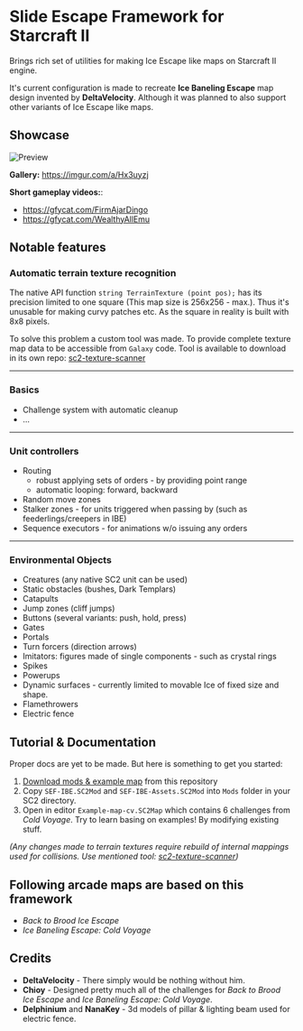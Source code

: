 # Slide Escape Framework for Starcraft II

Brings rich set of utilities for making Ice Escape like maps on Starcraft II engine.

It's current configuration is made to recreate **Ice Baneling Escape** map design invented by **DeltaVelocity**. Although it was planned to also support other variants of Ice Escape like maps.

## Showcase

![Preview](https://i.imgur.com/J2a1Qpq.jpg)

**Gallery:** https://imgur.com/a/Hx3uyzj

**Short gameplay videos:**:
- https://gfycat.com/FirmAjarDingo
- https://gfycat.com/WealthyAllEmu

## Notable features

### Automatic terrain texture recognition

The native API function `string TerrainTexture (point pos);` has its precision limited to one square (This map size is 256x256 - max.).
Thus it's unusable for making curvy patches etc. As the square in reality is built with 8x8 pixels.

To solve this problem a custom tool was made. To provide complete texture map data to be accessible from `Galaxy` code. Tool is available to download in its own repo: [sc2-texture-scanner](https://github.com/Talv/sc2-texture-scanner/releases)

------

### Basics

- Challenge system with automatic cleanup
- ...

---

### Unit controllers

- Routing
    - robust applying sets of orders - by providing point range
    - automatic looping: forward, backward
- Random move zones
- Stalker zones - for units triggered when passing by (such as feederlings/creepers in IBE)
- Sequence executors - for animations w/o issuing any orders

------

### Environmental Objects

- Creatures (any native SC2 unit can be used)
- Static obstacles (bushes, Dark Templars)
- Catapults
- Jump zones (cliff jumps)
- Buttons (several variants: push, hold, press)
- Gates
- Portals
- Turn forcers (direction arrows)
- Imitators: figures made of single components - such as crystal rings
- Spikes
- Powerups
- Dynamic surfaces - currently limited to movable Ice of fixed size and shape.
- Flamethrowers
- Electric fence

## Tutorial & Documentation

Proper docs are yet to be made. But here is something to get you started:

1. [Download mods & example map](https://gitlab.com/Talv/sc2-sef/repository/master/archive.zip) from this repository
2. Copy `SEF-IBE.SC2Mod` and `SEF-IBE-Assets.SC2Mod` into `Mods` folder in your SC2 directory.
3. Open in editor `Example-map-cv.SC2Map` which contains 6 challenges from *Cold Voyage*. Try to learn basing on examples! By modifying existing stuff.

*(Any changes made to terrain textures require rebuild of internal mappings used for collisions. Use mentioned tool: [sc2-texture-scanner](https://github.com/Talv/sc2-texture-scanner/releases))*

## Following arcade maps are based on this framework
- *Back to Brood Ice Escape*
- *Ice Baneling Escape: Cold Voyage*

## Credits
- **DeltaVelocity** - There simply would be nothing without him.
- **Chioy** - Designed pretty much all of the challenges for *Back to Brood Ice Escape* and *Ice Baneling Escape: Cold Voyage*.
- **Delphinium** and **NanaKey** - 3d models of pillar & lighting beam used for electric fence.